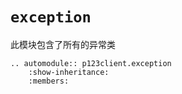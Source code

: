 # `exception`

此模块包含了所有的异常类

```{eval-rst}
.. automodule:: p123client.exception
    :show-inheritance:
    :members:
```
